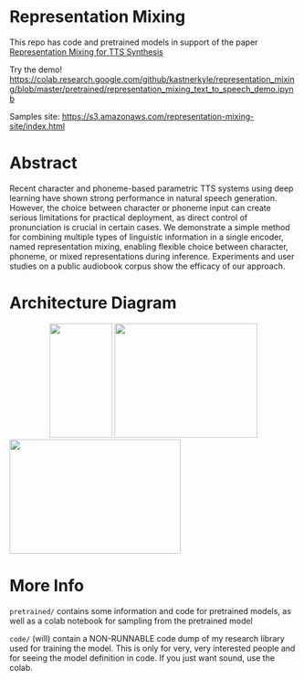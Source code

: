 # Representation Mixing

This repo has code and pretrained models in support of the paper [Representation Mixing for TTS Synthesis](https://arxiv.org/abs/1811.07240)

Try the demo! https://colab.research.google.com/github/kastnerkyle/representation_mixing/blob/master/pretrained/representation_mixing_text_to_speech_demo.ipynb

Samples site: https://s3.amazonaws.com/representation-mixing-site/index.html

# Abstract
Recent character and phoneme-based parametric TTS systems using deep learning have shown strong performance in natural speech generation. However, the choice between character or phoneme input can create serious limitations for practical deployment, as direct control of pronunciation is crucial in certain cases. We demonstrate a simple method for combining multiple types of linguistic information in a single encoder, named representation mixing, enabling flexible choice between character, phoneme, or mixed representations during inference. Experiments and user studies on a public audiobook corpus show the efficacy of our approach.

# Architecture Diagram
<div style="text-align:center">
<img width="110" height="200" src="https://raw.githubusercontent.com/kastnerkyle/representation_mixing/master/figures/white.png"/>
<img width="250" height="200" src="https://raw.githubusercontent.com/kastnerkyle/representation_mixing/master/figures/network_diagram_cropped.png"/>
</div>
<div><img width="300" height="200" src="https://raw.githubusercontent.com/kastnerkyle/representation_mixing/master/figures/embedding_module_cropped.png"/></div>

# More Info
`pretrained/` contains some information and code for pretrained models, as well as a colab notebook for sampling from the pretrained model

`code/` (will) contain a NON-RUNNABLE code dump of my research library used for training the model. This is only for very, very interested people and for seeing the model definition in code. If you just want sound, use the colab.

